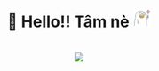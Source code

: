 <h1 align="center">👋 Hello!! Tâm nè <img src="https://raw.githubusercontent.com/ThanhTamPotter/ThanhTamPotter/master/img/tamne32x32.png" alt="Tam ne" </h1>
</p>
<p align="center"> 
    <a>
        <img src="https://media.giphy.com/media/vFKqnCdLPNOKc/giphy.gif"/>
    </a>
</p>


<!--
**ThanhTamPotter/ThanhTamPotter** is a ✨ _special_ ✨ repository because its `README.md` (this file) appears on your GitHub profile.

Here are some ideas to get you started:

- 🔭 I’m currently working on ...
- 🌱 I’m currently learning ...
- 👯 I’m looking to collaborate on ...
- 🤔 I’m looking for help with ...
- 💬 Ask me about ...
- 📫 How to reach me: ...
- 😄 Pronouns: ...
- ⚡ Fun fact: ...
-->
